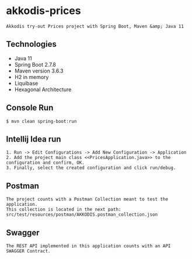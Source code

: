 # akkodis-prices

    Akkodis try-out Prices project with Spring Boot, Maven &amp; Java 11

## Technologies

   * Java 11
   * Spring Boot 2.7.8
   * Maven version 3.6.3
   * H2 in memory
   * Liquibase
   * Hexagonal Architecture

## Console Run

    $ mvn clean spring-boot:run

## Intellij Idea run

    1. Run -> Edit Configurations -> Add New Configuration -> Application
    2. Add the project main class <<PricesApplication.java>> to the configuration and confirm, OK.
    3. Finally, select the created configuration and click run/debug.

## Postman

    The project counts with a Postman Collection meant to test the application.
    This collection is located in the next path: src/test/resources/postman/AKKODIS.postman_collection.json

## Swagger 

    The REST API implemented in this application counts with an API SWAGGER Contract.